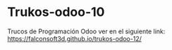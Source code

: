 # Trukos-odoo-10
Trucos de Programación Odoo ver en el siguiente link: https://falconsoft3d.github.io/trukos-odoo-12/
